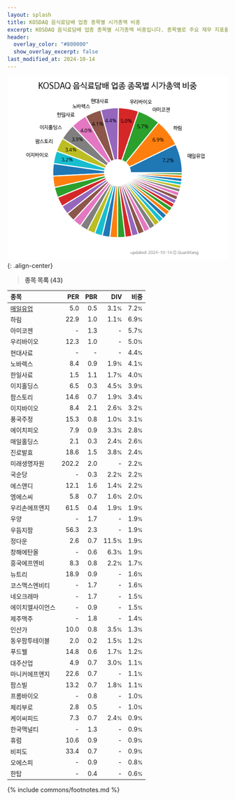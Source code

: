 ```yaml
---
layout: splash
title: KOSDAQ 음식료담배 업종 종목별 시가총액 비중
excerpt: KOSDAQ 음식료담배 업종 종목별 시가총액 비중입니다. 종목별로 주요 재무 지표를 함께 표시합니다.
header:
  overlay_color: "#800000"
  show_overlay_excerpt: false
last_modified_at: 2024-10-14
---
```



![KOSDAQ 음식료담배 업종 종목별 시가총액 비중](/stats/sector/images/kosdaq_업종_음식료담배_종목.png){: .align-center}


> **종목 목록 (43)**<a id="list"></a>

| **종목** | **PER** | **PBR** | **DIV** | **비중** |
| :------- | ------: | ------: | ------: | -------: |
| [매일유업](/267980/) | 5.0 | 0.5 | 3.1<small>%</small> | 7.2<small>%</small> |
| 하림 | 22.9 | 1.0 | 1.1<small>%</small> | 6.9<small>%</small> |
| 아미코젠 | - | 1.3 | - | 5.7<small>%</small> |
| 우리바이오 | 12.3 | 1.0 | - | 5.0<small>%</small> |
| 현대사료 | - | - | - | 4.4<small>%</small> |
| 노바렉스 | 8.4 | 0.9 | 1.9<small>%</small> | 4.1<small>%</small> |
| 한일사료 | 1.5 | 1.1 | 1.7<small>%</small> | 4.0<small>%</small> |
| 이지홀딩스 | 6.5 | 0.3 | 4.5<small>%</small> | 3.9<small>%</small> |
| 팜스토리 | 14.6 | 0.7 | 1.9<small>%</small> | 3.4<small>%</small> |
| 이지바이오 | 8.4 | 2.1 | 2.6<small>%</small> | 3.2<small>%</small> |
| 풍국주정 | 15.3 | 0.8 | 1.0<small>%</small> | 3.1<small>%</small> |
| 에이치피오 | 7.9 | 0.9 | 3.3<small>%</small> | 2.8<small>%</small> |
| 매일홀딩스 | 2.1 | 0.3 | 2.4<small>%</small> | 2.6<small>%</small> |
| 진로발효 | 18.6 | 1.5 | 3.8<small>%</small> | 2.4<small>%</small> |
| 미래생명자원 | 202.2 | 2.0 | - | 2.2<small>%</small> |
| 국순당 | - | 0.3 | 2.2<small>%</small> | 2.2<small>%</small> |
| 에스앤디 | 12.1 | 1.6 | 1.4<small>%</small> | 2.2<small>%</small> |
| 엠에스씨 | 5.8 | 0.7 | 1.6<small>%</small> | 2.0<small>%</small> |
| 우리손에프앤지 | 61.5 | 0.4 | 1.9<small>%</small> | 1.9<small>%</small> |
| 우양 | - | 1.7 | - | 1.9<small>%</small> |
| 우듬지팜 | 56.3 | 2.3 | - | 1.9<small>%</small> |
| 정다운 | 2.6 | 0.7 | 11.5<small>%</small> | 1.9<small>%</small> |
| 창해에탄올 | - | 0.6 | 6.3<small>%</small> | 1.9<small>%</small> |
| 흥국에프엔비 | 8.3 | 0.8 | 2.2<small>%</small> | 1.7<small>%</small> |
| 뉴트리 | 18.9 | 0.9 | - | 1.6<small>%</small> |
| 코스맥스엔비티 | - | 1.7 | - | 1.6<small>%</small> |
| 네오크레마 | - | 1.7 | - | 1.5<small>%</small> |
| 에이치엘사이언스 | - | 0.9 | - | 1.5<small>%</small> |
| 제주맥주 | - | 1.8 | - | 1.4<small>%</small> |
| 인산가 | 10.0 | 0.8 | 3.5<small>%</small> | 1.3<small>%</small> |
| 동우팜투테이블 | 2.0 | 0.2 | 1.5<small>%</small> | 1.2<small>%</small> |
| 푸드웰 | 14.8 | 0.6 | 1.7<small>%</small> | 1.2<small>%</small> |
| 대주산업 | 4.9 | 0.7 | 3.0<small>%</small> | 1.1<small>%</small> |
| 마니커에프앤지 | 22.6 | 0.7 | - | 1.1<small>%</small> |
| 팜스빌 | 13.2 | 0.7 | 1.8<small>%</small> | 1.1<small>%</small> |
| 프롬바이오 | - | 0.8 | - | 1.0<small>%</small> |
| 체리부로 | 2.8 | 0.5 | - | 1.0<small>%</small> |
| 케이씨피드 | 7.3 | 0.7 | 2.4<small>%</small> | 0.9<small>%</small> |
| 한국맥널티 | - | 1.3 | - | 0.9<small>%</small> |
| 휴럼 | 10.6 | 0.9 | - | 0.9<small>%</small> |
| 비피도 | 33.4 | 0.7 | - | 0.9<small>%</small> |
| 오에스피 | - | 0.9 | - | 0.8<small>%</small> |
| 한탑 | - | 0.4 | - | 0.6<small>%</small> |

{% include commons/footnotes.md %}